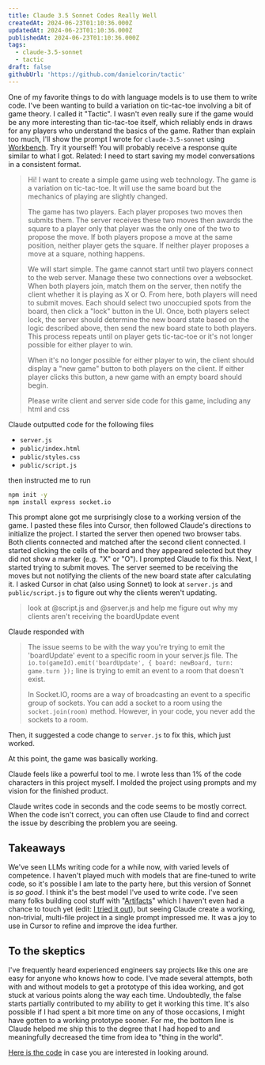 ```yaml
---
title: Claude 3.5 Sonnet Codes Really Well
createdAt: 2024-06-23T01:10:36.000Z
updatedAt: 2024-06-23T01:10:36.000Z
publishedAt: 2024-06-23T01:10:36.000Z
tags:
  - claude-3.5-sonnet
  - tactic
draft: false
githubUrl: 'https://github.com/danielcorin/tactic'
---
```


One of my favorite things to do with language models is to use them to write code.
I've been wanting to build a variation on tic-tac-toe involving a bit of game theory.
I called it "Tactic".
I wasn't even really sure if the game would be any more interesting than tic-tac-toe itself, which reliably ends in draws for any players who understand the basics of the game.
Rather than explain too much, I'll show the prompt I wrote for `claude-3.5-sonnet` using [Workbench](https://console.anthropic.com/workbench).
Try it yourself!
You will probably receive a response quite similar to what I got.
Related: I need to start saving my model conversations in a consistent format.

> Hi! I want to create a simple game using web technology. The game is a variation on tic-tac-toe. It will use the same board but the mechanics of playing are slightly changed.
>
> The game has two players.
> Each player proposes two moves then submits them.
> The server receives these two moves then awards the square to a player only that player was the only one of the two to propose the move. If both players propose a move at the same position, neither player gets the square. If neither player proposes a move at a square, nothing happens.
>
> We will start simple. The game cannot start until two players connect to the web server. Manage these two connections over a websocket. When both players join, match them on the server, then notify the client whether it is playing as X or O.
> From here, both players will need to submit moves. Each should select two unoccupied spots from the board, then click a "lock" button in the UI.
> Once, both players select lock, the server should determine the new board state based on the logic described above, then send the new board state to both players.
> This process repeats until on player gets tic-tac-toe or it's not longer possible for either player to win.
>
> When it's no longer possible for either player to win, the client should display a "new game" button to both players on the client. If either player clicks this button, a new game with an empty board should begin.
>
> Please write client and server side code for this game, including any html and css


Claude outputted code for the following files
- `server.js`
- `public/index.html`
- `public/styles.css`
- `public/script.js`

then instructed me to run

```sh
npm init -y
npm install express socket.io
```

This prompt alone got me surprisingly close to a working version of the game.
I pasted these files into Cursor, then followed Claude's directions to initialize the project.
I started the server then opened two browser tabs.
Both clients connected and matched after the second client connected.
I started clicking the cells of the board and they appeared selected but they did not show a marker (e.g. "X" or "O").
I prompted Claude to fix this.
Next, I started trying to submit moves.
The server seemed to be receiving the moves but not notifying the clients of the new board state after calculating it.
I asked Cursor in chat (also using Sonnet) to look at `server.js` and `public/script.js` to figure out why the clients weren't updating.

> look at @script.js and @server.js and help me figure out why my clients aren't receiving the boardUpdate event

Claude responded with

> The issue seems to be with the way you're trying to emit the 'boardUpdate' event to a specific room in your server.js file. The `io.to(gameId).emit('boardUpdate', { board: newBoard, turn: game.turn });` line is trying to emit an event to a room that doesn't exist.
>
> In Socket.IO, rooms are a way of broadcasting an event to a specific group of sockets. You can add a socket to a room using the `socket.join(room)` method. However, in your code, you never add the sockets to a room.

Then, it suggested a code change to `server.js` to fix this, which just worked.

At this point, the game was basically working.

Claude feels like a powerful tool to me.
I wrote less than 1% of the code characters in this project myself.
I molded the project using prompts and my vision for the finished product.

Claude writes code in seconds and the code seems to be mostly correct.
When the code isn't correct, you can often use Claude to find and correct the issue by describing the problem you are seeing.

## Takeaways

We've seen LLMs writing code for a while now, with varied levels of competence.
I haven't played much with models that are fine-tuned to write code, so it's possible I am late to the party here, but this version of Sonnet is _so good_.
I think it's the best model I've used to write code.
I've seen many folks building cool stuff with "[Artifacts](https://www.youtube.com/watch?v=rHqk0ZGb6qo)" which I haven't even had a chance to touch yet (edit: [I tried it out](/posts/2024/claude-artifacts)), but seeing Claude create a working, non-trivial, multi-file project in a single prompt impressed me.
It was a joy to use in Cursor to refine and improve the idea further.

## To the skeptics

I've frequently heard experienced engineers say projects like this one are easy for anyone who knows how to code.
I've made several attempts, both with and without models to get a prototype of this idea working, and got stuck at various points along the way each time.
Undoubtedly, the false starts partially contributed to my ability to get it working this time.
It's also possible if I had spent a bit more time on any of those occasions, I might have gotten to a working prototype sooner.
For me, the bottom line is Claude helped me ship this to the degree that I had hoped to and meaningfully decreased the time from idea to "thing in the world".

[Here is the code](https://github.com/danielcorin/tactic) in case you are interested in looking around.
